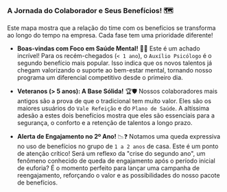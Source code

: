 ### A Jornada do Colaborador e Seus Benefícios! 🗺️

Este mapa mostra que a relação do time com os benefícios se transforma ao longo do tempo na empresa. Cada fase tem uma prioridade diferente!

* **Boas-vindas com Foco em Saúde Mental!** 🧠✨
    Este é um achado incrível! Para os recém-chegados (`< 1 ano`), o `Auxílio Psicólogo` é o segundo benefício mais popular. Isso indica que os novos talentos já chegam valorizando o suporte ao bem-estar mental, tornando nosso programa um diferencial competitivo desde o primeiro dia.

* **Veteranos (> 5 anos): A Base Sólida!** 🏆🛡️
    Nossos colaboradores mais antigos são a prova de que o tradicional tem muito valor. Eles são os maiores usuários do `Vale Refeição` e do `Plano de Saúde`. A altíssima adesão a estes dois benefícios mostra que eles são essenciais para a segurança, o conforto e a retenção de talentos a longo prazo.

* **Alerta de Engajamento no 2º Ano!** 📉❓
    Notamos uma queda expressiva no uso de benefícios no grupo de `1 a 2 anos` de casa. Este é um ponto de atenção crítico! Será um reflexo da "crise do segundo ano", um fenômeno conhecido de queda de engajamento após o período inicial de euforia? É o momento perfeito para lançar uma campanha de reengajamento, reforçando o valor e as possibilidades do nosso pacote de benefícios.